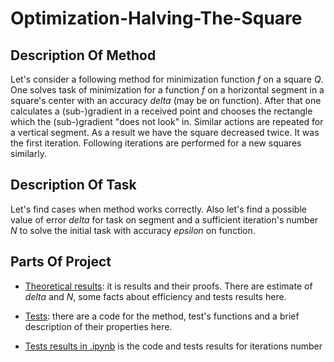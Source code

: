 # Optimization-Halving-The-Square

## Description Of Method

Let's consider a following method for minimization function *f* on a square *Q*. One solves task of minimization for a function *f* on a horizontal segment in a square's center with an accuracy *delta* (may be on function). After that one calculates a (sub-)gradient in a received point and chooses the rectangle which the (sub-)gradient "does not look" in. Similar actions are repeated for a vertical segment. As a result we have the square decreased twice. It was the first iteration. Following iterations are performed for a new squares similarly.

## Description Of Task
Let's find cases when method works correctly. Also let's find a possible value of error *delta* for task on segment and a sufficient iteration's number *N* to solve the initial task with accuracy *epsilon* on function.

## Parts Of Project

- [Theoretical results](https://github.com/ASEDOS999/Optimization-Halving-The-Square/blob/master/One%20method.pdf): it is results and their proofs. There are estimate of *delta* and *N*, some facts about efficiency and tests results here.

- [Tests](https://github.com/ASEDOS999/Optimization-Halving-The-Square/tree/master/Tests): there are a code for the method, test's functions and a brief description of their properties here.

- [Tests results in .ipynb](https://github.com/ASEDOS999/Optimization-Halving-The-Square/blob/master/Tests/Test_Results.ipynb) is the code and tests results for iterations number
